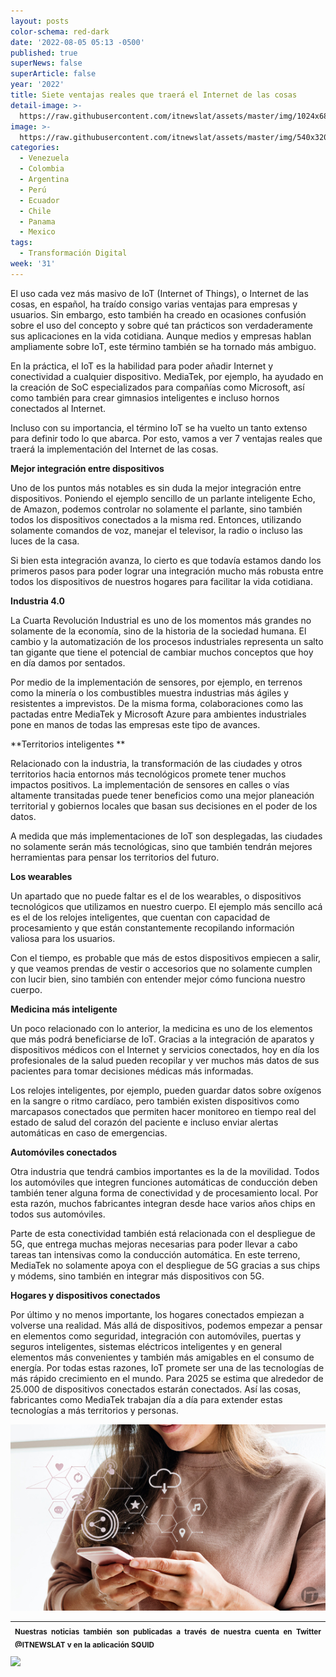 ```yaml
---
layout: posts
color-schema: red-dark
date: '2022-08-05 05:13 -0500'
published: true
superNews: false
superArticle: false
year: '2022'
title: Siete ventajas reales que traerá el Internet de las cosas
detail-image: >-
  https://raw.githubusercontent.com/itnewslat/assets/master/img/1024x680/mujer-con-celular-g.jpg
image: >-
  https://raw.githubusercontent.com/itnewslat/assets/master/img/540x320/mujer-con-celular-p.jpg
categories:
  - Venezuela
  - Colombia
  - Argentina
  - Perú
  - Ecuador
  - Chile
  - Panama
  - Mexico
tags:
  - Transformación Digital
week: '31'
---
```

El uso cada vez más masivo de IoT (Internet of Things), o Internet de las cosas, en español, ha traído consigo varias ventajas para empresas y usuarios. Sin embargo, esto también ha creado en ocasiones confusión sobre el uso del concepto y sobre qué tan prácticos son verdaderamente sus aplicaciones en la vida cotidiana. Aunque medios y empresas hablan ampliamente sobre IoT, este término también se ha tornado más ambiguo. 

En la práctica, el IoT es la habilidad para poder añadir Internet y conectividad a cualquier dispositivo. MediaTek, por ejemplo, ha ayudado en la creación de SoC especializados para compañías como Microsoft, así como también para crear gimnasios inteligentes e incluso hornos conectados al Internet. 

Incluso con su importancia, el término IoT se ha vuelto un tanto extenso para definir todo lo que abarca. Por esto, vamos a ver 7 ventajas reales que traerá la implementación del Internet de las cosas. 

**Mejor integración entre dispositivos**

Uno de los puntos más notables es sin duda la mejor integración entre dispositivos. Poniendo el ejemplo sencillo de un parlante inteligente Echo, de Amazon, podemos controlar no solamente el parlante, sino también todos los dispositivos conectados a la misma red. Entonces, utilizando solamente comandos de voz, manejar el televisor, la radio o incluso las luces de la casa. 

Si bien esta integración avanza, lo cierto es que todavía estamos dando los primeros pasos para poder lograr una integración mucho más robusta entre todos los dispositivos de nuestros hogares para facilitar la vida cotidiana. 

**Industria 4.0**

La Cuarta Revolución Industrial es uno de los momentos más grandes no solamente de la economía, sino de la historia de la sociedad humana. El cambio y la automatización de los procesos industriales representa un salto tan gigante que tiene el potencial de cambiar muchos conceptos que hoy en día damos por sentados.

Por medio de la implementación de sensores, por ejemplo, en terrenos como la minería o los combustibles muestra industrias más ágiles y resistentes a imprevistos. De la misma forma, colaboraciones como las pactadas entre MediaTek y Microsoft Azure para ambientes industriales pone en manos de todas las empresas este tipo de avances. 

**Territorios inteligentes **

Relacionado con la industria, la transformación de las ciudades y otros territorios hacia entornos más tecnológicos promete tener muchos impactos positivos. La implementación de sensores en calles o vías altamente transitadas puede tener beneficios como una mejor planeación territorial y gobiernos locales que basan sus decisiones en el poder de los datos. 

A medida que más implementaciones de IoT son desplegadas, las ciudades no solamente serán más tecnológicas, sino que también tendrán mejores herramientas para pensar los territorios del futuro. 

**Los wearables**

Un apartado que no puede faltar es el de los wearables, o dispositivos tecnológicos que utilizamos en nuestro cuerpo. El ejemplo más sencillo acá es el de los relojes inteligentes, que cuentan con capacidad de procesamiento y que están constantemente recopilando información valiosa para los usuarios. 

Con el tiempo, es probable que más de estos dispositivos empiecen a salir, y que veamos prendas de vestir o accesorios que no solamente cumplen con lucir bien, sino también con entender mejor cómo funciona nuestro cuerpo.

**Medicina más inteligente**

Un poco relacionado con lo anterior, la medicina es uno de los elementos que más podrá beneficiarse de IoT. Gracias a la integración de aparatos y dispositivos médicos con el Internet y servicios conectados, hoy en día los profesionales de la salud pueden recopilar y ver muchos más datos de sus pacientes para tomar decisiones médicas más informadas. 

Los relojes inteligentes, por ejemplo, pueden guardar datos sobre oxígenos en la sangre o ritmo cardíaco, pero también existen dispositivos como marcapasos conectados que permiten hacer monitoreo en tiempo real del estado de salud del corazón del paciente e incluso enviar alertas automáticas en caso de emergencias.  

**Automóviles conectados**

Otra industria que tendrá cambios importantes es la de la movilidad. Todos los automóviles que integren funciones automáticas de conducción deben también tener alguna forma de conectividad y de procesamiento local. Por esta razón, muchos fabricantes integran desde hace varios años chips en todos sus automóviles.

Parte de esta conectividad también está relacionada con el despliegue de 5G, que entrega muchas mejoras necesarias para poder llevar a cabo tareas tan intensivas como la conducción automática. En este terreno, MediaTek no solamente apoya con el despliegue de 5G gracias a sus chips y módems, sino también en integrar más dispositivos con 5G. 

**Hogares y dispositivos conectados**

Por último y no menos importante, los hogares conectados empiezan a volverse una realidad. Más allá de dispositivos, podemos empezar a pensar en elementos como seguridad, integración con automóviles, puertas y seguros inteligentes, sistemas eléctricos inteligentes y en general elementos más convenientes y también más amigables en el consumo de energía. 
Por todas estas razones, IoT promete ser una de las tecnologías de más rápido crecimiento en el mundo. Para 2025 se estima que alrededor de 25.000 de dispositivos conectados estarán conectados. Así las cosas, fabricantes como MediaTek trabajan día a día para extender estas tecnologías a más territorios y personas.

![](https://raw.githubusercontent.com/itnewslat/assets/master/img/540x320/mujer-con-celular-p.jpg)

<table style="height: 42px;" width="569">
<tbody>
<tr>
<td style="text-align: justify;"><sub><strong>Nuestras noticias también son publicadas a través de nuestra cuenta en Twitter <a href="https://twitter.com/itnewslat?lang=es">@ITNEWSLAT</a> y en la aplicación <a href="https://squidapp.co/en/">SQUID</a></strong></sub></td>
</tr>
</tbody>
</table>

<img src="https://tracker.metricool.com/c3po.jpg?hash=56f88a41e39ab42c063cc51676587a04"/>